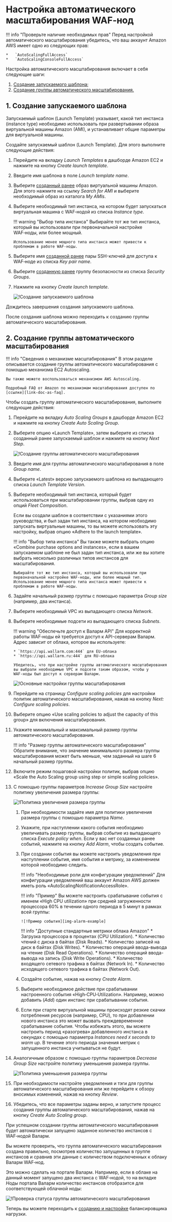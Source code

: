 [link-doc-ami-creation]:        create-image.md
[link-doc-lb-guide]:            load-balancing-guide.md

[link-ssh-keys-guide]:          ../../installation-ami-ru.md#2-создание-ssh-ключей
[link-security-group-guide]:    ../../installation-ami-ru.md#3-создание-группы-безопасности

[link-doc-as-faq]:              https://aws.amazon.com/autoscaling/faqs/

[img-create-lt-wizard]:         ../../../images/installation-ami/auto-scaling/common/autoscaling-group-guide/create-launch-template.png
[img-create-asg-wizard]:        ../../../images/installation-ami/auto-scaling/common/autoscaling-group-guide/create-asg-with-template.png
[img-asg-wizard-1]:             ../../../images/installation-ami/auto-scaling/common/autoscaling-group-guide/asg-wizard-1.png
[img-asg-increase-policy]:      ../../../images/installation-ami/auto-scaling/common/autoscaling-group-guide/group-size-increase.png
[img-asg-decrease-policy]:      ../../../images/installation-ami/auto-scaling/common/autoscaling-group-guide/group-size-decrease.png
[img-alarm-example]:            ../../../images/installation-ami/auto-scaling/common/autoscaling-group-guide/alarm-example.png
[img-check-asg-in-cloud]:       ../../../images/cloud-node-status.png

[anchor-lt]:    #1-создание-запускаемого-шаблона
[anchor-asg]:   #2-создание-группы-автоматического-масштабирования

#   Настройка автоматического масштабирования WAF‑нод

!!! info "Проверьте наличие необходимых прав"
    Перед настройкой автоматического масштабирования убедитесь, что ваш аккаунт Amazon AWS имеет одно из следующих прав:
    
    *   `AutoScalingFullAccess`
    *   `AutoScalingConsoleFullAccess`

Настройка автоматического масштабирования включает в себя следующие шаги:
1.  [Создание запускаемого шаблона;][anchor-lt]
2.  [Создание группы автоматического масштабирования.][anchor-asg]


##  1.  Создание запускаемого шаблона

Запускаемый шаблон (Launch Template) указывает, какой тип инстанса (instance type) необходимо использовать при развертывании образа виртуальной машины Amazon (AMI), и устанавливает общие параметры для виртуальной машины.

Создайте запускаемый шаблон (Launch Template). Для этого выполните следующие действия:
1.  Перейдите на вкладку *Launch Templates* в дашборде Amazon EC2 и нажмите на кнопку *Create launch template*.

2.  Введите имя шаблона в поле *Launch template name*.

3.  Выберите [созданный ранее][link-doc-ami-creation] образ виртуальной машины Amazon. Для этого нажмите на ссылку *Search for AMI* и выберите необходимый образ из каталога *My AMIs*.

4.  Выберите необходимый тип инстанса, на котором будет запускаться виртуальная машина с WAF‑нодой из списка *Instance type*.

    !!! warning "Выбор типа инстанса"
        Выбирайте тот же тип инстанса, который вы использовали при первоначальной настройке WAF‑ноды, или более мощный. 
        
        Использование менее мощного типа инстанса может привести к проблемам в работе WAF‑ноды.

5.  Выберите имя [созданной ранее][link-ssh-keys-guide] пары SSH-ключей для доступа к WAF‑ноде из списка *Key pair name*.

6.  Выберите [созданную ранее][link-security-group-guide] группу безопасности из списка *Security Groups*.

7.  Нажмите на кнопку *Create launch template*.

    ![!Создание запускаемого шаблона][img-create-lt-wizard]
    
Дождитесь завершения создания запускаемого шаблона.

После создания шаблона можно переходить к созданию группы автоматического масштабирования.


##  2.  Создание группы автоматического масштабирования

!!! info "Сведения о механизме масштабирования"
    В этом разделе описывается создание группы автоматического масштабирования с помощью механизма EC2 Autoscaling.

    Вы также можете воспользоваться механизмом AWS Autoscaling. 
    
    Подробный FAQ от Amazon по механизмам масштабирования доступен по [ссылке][link-doc-as-faq].

Чтобы создать группу автоматического масштабирования, выполните следующие действия:
1.  Перейдите на вкладку *Auto Scaling Groups* в дашборде Amazon EC2 и нажмите на кнопку *Create Auto Scaling Group*.

2.  Выберите опцию «Launch Template», затем выберите из списка созданный ранее запускаемый шаблон и нажмите на кнопку *Next Step*.

    ![!Создание группы автоматического масштабирования][img-create-asg-wizard]
    
3.  Введите имя для группы автоматического масштабирования в поле *Group name*.

4.  Выберите «Latest» версию запускаемого шаблона из выпадающего списка *Launch Template Version*.

5.  Выберите необходимый тип инстанса, который будет использоваться при масштабировании группы, выбрав одну из опций *Fleet Composition*.

    Если вы создали шаблон в соответствии с указаниями этого руководства, и был задан тип инстанса, на котором необходимо запускать виртуальные машины, то вы можете использовать эту настройку, выбрав опцию «Adhere to the launch template».
    
    !!! info "Выбор типа инстанса"
        Вы также можете выбрать опцию «Combine purchase options and instances», если в вашем запускаемом шаблоне не был задан тип инстанса, или же вы хотите выбрать несколько различных типов инстансов для масштабирования.
        
        Выбирайте тот же тип инстанса, который вы использовали при первоначальной настройке WAF‑ноды, или более мощный тип. Использование менее мощного типа инстанса может привести к проблемам в работе WAF‑ноды.
    
6.  Задайте начальный размер группы с помощью параметра *Group size* (например, два инстанса).

7.  Выберите необходимый VPC из выпадающего списка *Network*.

8.  Выберите необходимые подсети из выпадающего списка *Subnets*.

    !!! warning "Обеспечьте доступ к Валарм API"
        Для корректной работы WAF‑ноды ей требуется доступ к API-серверам Валарм. Адрес зависит от облака, которое вы используете:
        
        * `https://api.wallarm.com:444` для EU‑облака
        * `https://api.wallarm.ru:444` для RU‑облака
       
        Убедитесь, что при настройке группы автоматического масштабирования вы выбрали необходимые VPC и подсети таким образом, чтобы у WAF‑ноды был доступ к серверам Валарм.
    
    ![!Основные настройки группы масштабирования][img-asg-wizard-1]
    
9.  Перейдите на страницу *Configure scaling policies* для настройки политик автоматического масштабирования, нажав на кнопку *Next: Configure scaling policies*.

10. Выберите опцию «Use scaling policies to adjust the capacity of this group» для включения масштабирования.

11. Укажите минимальный и максимальный размер группы автоматического масштабирования.

    !!! info "Размер группы автоматического масштабирования"
        Обратите внимание, что значение минимального размера группы масштабирования может быть меньше, чем заданный на шаге 6 начальный размер группы.
    
12. Включите режим пошаговой настройки политик, выбрав опцию «Scale the Auto Scaling group using step or simple scaling policies».

13. С помощью группы параметров *Increase Group Size* настройте политику увеличения размера группы:

    ![!Политика увеличения размера группы][img-asg-increase-policy]
    
    1.  При необходимости задайте имя для политики увеличения размера группы с помощью параметра *Name*.

    2.  Укажите, при наступлении какого события необходимо увеличивать размер группы, выбрав событие из выпадающего списка *Execute policy when*. Если у вас нет созданных ранее событий, нажмите на кнопку *Add Alarm*, чтобы создать событие.

    3.  При создании события вы можете настроить уведомления при наступлении события, имя события и метрику, за изменением которой необходимо следить.
    
        !!! info "Необходимые роли для конфигурации уведомлений"
            Для конфигурации уведомлений ваш аккаунт Amazon AWS должен иметь роль «AutoScalingNotificationAccessRole».
        
        !!! info "Пример"
            Вы можете настроить срабатывание события с именем «High CPU utilization» при средней загруженности процессора 60% в течении одного периода в 5 минут в рамках всей группы:
            
            ![!Пример события][img-alarm-example]
        
        !!! info "Доступные стандартные метрики облака Amazon"
            *   Загрузка процессора в процентах (CPU Utilization).
            *   Количество чтений с диска в байтах (Disk Reads).
            *   Количество записей на диск в байтах (Disk Writes).
            *   Количество операций ввода-вывода на чтение (Disk Read Operations).
            *   Количество операций ввода-вывода на запись (Disk Write Operations).
            *   Количество входящего сетевого трафика в байтах (Network In).
            *   Количество исходящего сетевого трафика в байтах (Network Out).

    4.  Создайте событие, нажав на кнопку *Create Alarm*.
    
    5.  Выберите необходимое действие при срабатывании настроенного события «High‑CPU‑Utilization». Например, можно добавить (*Add*) один инстанс при срабатывании события.
    
    6.  Если при старте виртуальной машины происходят резкие скачки потребления ресурсов (например, CPU), то при добавлении нового инстанса это может вызвать преждевременное срабатывание события. Чтобы избежать этого, вы можете настроить период «разогрева» добавленного инстанса в секундах с помощью параметра *Instances need `X` seconds to warm up*. В течение этого периода значения метрик с запущенного инстанса учитываться не будут.
    
14. Аналогичным образом с помощью группы параметров *Decrease Group Size* настройте политику уменьшения размера группы.

    ![!Политика уменьшения размера группы][img-asg-decrease-policy]
    
15. При необходимости настройте уведомления и тэги для группы автоматического масштабирования или же перейдите к обзору вносимых изменений, нажав на кнопку *Review*.

16. Убедитесь, что все параметры заданы верно, и запустите процесс создания группы автоматического масштабирования, нажав на кнопку *Create Auto Scaling group*.

При успешном создании группы автоматического масштабирования будет автоматически запущено заданное количество инстансов с WAF‑нодой Валарм.

Вы можете проверить, что группа автоматического масштабирования создана правильно, посмотрев количество запущенных в группе инстансов и сравнив эти данные с количеством подключенных к облаку Валарм WAF‑нод.

Это можно сделать на портале Валарм. Например, если в облаке на данный момент запущено два инстанса с WAF‑нодой, то на вкладке *Ноды* портала Валарм количество инстансов отобразится для соответствующей облачной ноды:

![!Проверка статуса группы автоматического масштабирования][img-check-asg-in-cloud]

Теперь вы можете переходить к [созданию и настройке][link-doc-lb-guide] балансировщика нагрузки.